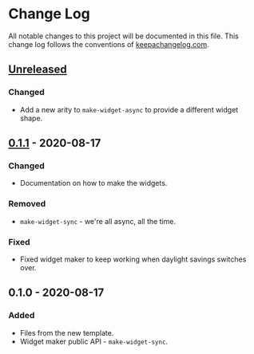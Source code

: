 # Change Log
All notable changes to this project will be documented in this file. This change log follows the conventions of [keepachangelog.com](http://keepachangelog.com/).

## [Unreleased]
### Changed
- Add a new arity to `make-widget-async` to provide a different widget shape.

## [0.1.1] - 2020-08-17
### Changed
- Documentation on how to make the widgets.

### Removed
- `make-widget-sync` - we're all async, all the time.

### Fixed
- Fixed widget maker to keep working when daylight savings switches over.

## 0.1.0 - 2020-08-17
### Added
- Files from the new template.
- Widget maker public API - `make-widget-sync`.

[Unreleased]: https://github.com/your-name/clojure-for-brave-and-true/compare/0.1.1...HEAD
[0.1.1]: https://github.com/your-name/clojure-for-brave-and-true/compare/0.1.0...0.1.1
